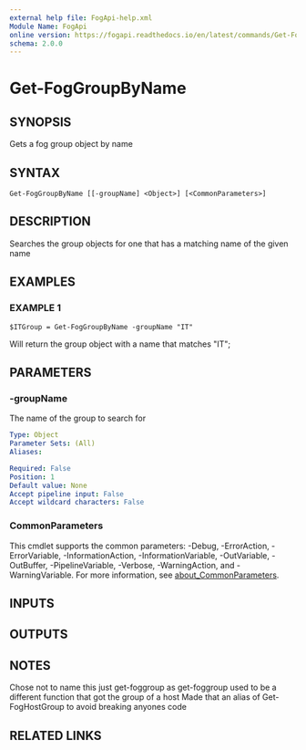 ```yaml
---
external help file: FogApi-help.xml
Module Name: FogApi
online version: https://fogapi.readthedocs.io/en/latest/commands/Get-FogGroupByName
schema: 2.0.0
---
```


# Get-FogGroupByName

## SYNOPSIS
Gets a fog group object by name

## SYNTAX

```
Get-FogGroupByName [[-groupName] <Object>] [<CommonParameters>]
```

## DESCRIPTION
Searches the group objects for one that has a matching name of the given name

## EXAMPLES

### EXAMPLE 1
```
$ITGroup = Get-FogGroupByName -groupName "IT"
```

Will return the group object with a name that matches "IT";

## PARAMETERS

### -groupName
The name of the group to search for

```yaml
Type: Object
Parameter Sets: (All)
Aliases:

Required: False
Position: 1
Default value: None
Accept pipeline input: False
Accept wildcard characters: False
```

### CommonParameters
This cmdlet supports the common parameters: -Debug, -ErrorAction, -ErrorVariable, -InformationAction, -InformationVariable, -OutVariable, -OutBuffer, -PipelineVariable, -Verbose, -WarningAction, and -WarningVariable. For more information, see [about_CommonParameters](http://go.microsoft.com/fwlink/?LinkID=113216).

## INPUTS

## OUTPUTS

## NOTES
Chose not to name this just get-foggroup as get-foggroup used to be a different function that got the group of a host
Made that an alias of Get-FogHostGroup to avoid breaking anyones code

## RELATED LINKS
